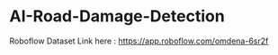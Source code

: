 # AI-Road-Damage-Detection 
Roboflow Dataset Link here : https://app.roboflow.com/omdena-6sr2f <br>
